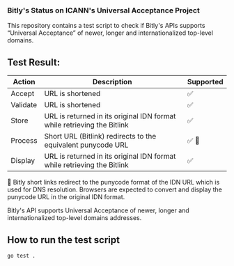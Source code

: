 ### Bitly's Status on ICANN's Universal Acceptance Project

This repository contains a test script to check if Bitly's APIs supports “Universal Acceptance” of newer, longer and internationalized top-level domains.

## Test Result:

| Action   | Description                                                             | Supported |
| -------- | ----------------------------------------------------------------------- | --------- |
| Accept   | URL is shortened                                                        | ✅        |
| Validate | URL is shortened                                                        | ✅        |
| Store    | URL is returned in its original IDN format while retrieving the Bitlink | ✅        |
| Process  | Short URL (Bitlink) redirects to the equivalent punycode URL            | ✅ 🔹     |
| Display  | URL is returned in its original IDN format while retrieving the Bitlink | ✅        |

🔹 Bitly short links redirect to the punycode format of the IDN URL which is used for DNS resolution. Browsers are expected to convert and display the punycode URL in the original IDN format.

Bitly's API supports Universal Acceptance of newer, longer and internationalized top-level domains addresses.

## How to run the test script

```
go test .
```
